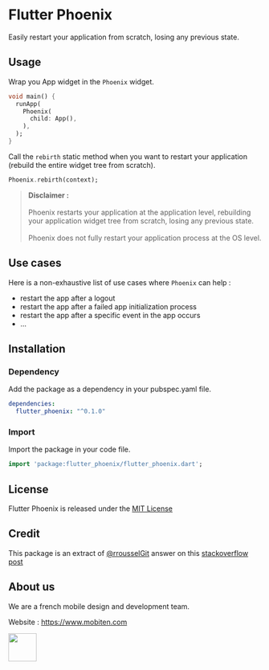 # Flutter Phoenix

Easily restart your application from scratch, losing any previous state.

## Usage

Wrap you App widget in the `Phoenix` widget.

```dart
void main() {
  runApp(
    Phoenix(
      child: App(),
    ),
  );
}
```

Call the `rebirth` static method when you want to restart your application (rebuild the entire widget tree from scratch).


```dart
Phoenix.rebirth(context);
```

>**Disclaimer :** 
<br><br>Phoenix restarts your application at the application level, rebuilding your application widget tree from scratch, losing any previous state.
<br><br>Phoenix does not fully restart your application process at the OS level.

## Use cases 

Here is a non-exhaustive list of use cases where `Phoenix` can help :

- restart the app after a logout
- restart the app after a failed app initialization process
- restart the app after a specific event in the app occurs
- ...

## Installation

### Dependency
Add the package as a dependency in your pubspec.yaml file.
```yaml
dependencies:
  flutter_phoenix: "^0.1.0"
```

### Import
Import the package in your code file.
```dart
import 'package:flutter_phoenix/flutter_phoenix.dart';
```

## License

Flutter Phoenix is released under the [MIT License](LICENSE)

## Credit

This package is an extract of [@rrousselGit](https://github.com/rrousselGit) answer on this [stackoverflow post](https://stackoverflow.com/questions/50115311/flutter-how-to-force-an-application-restart-in-production-mode)


## About us

We are a french mobile design and development team.

Website : <a href="https://www.mobiten.com" target="_blank">https://www.mobiten.com</a>

<a href="https://www.mobiten.com" target="_blank">
    <img src="https://raw.githubusercontent.com/mobiten/flutter_staggered_animations/develop/assets/mobiten_white_on_black.png" height="56">
</a>
